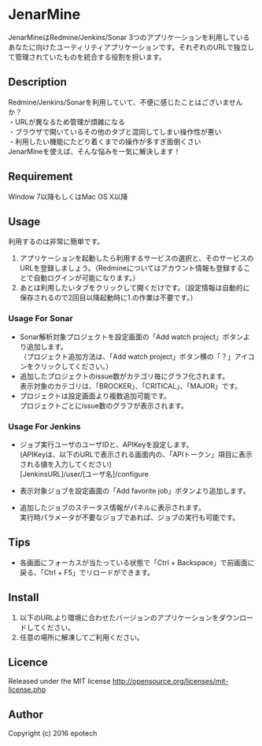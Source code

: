 JenarMine
===========
JenarMineはRedmine/Jenkins/Sonar 3つのアプリケーションを利用しているあなたに向けたユーティリティアプリケーションです。それぞれのURLで独立して管理されていたものを統合する役割を担います。

## Description

Redmine/Jenkins/Sonarを利用していて、不便に感じたことはございませんか？  
・URLが異なるため管理が煩雑になる  
・ブラウザで開いているその他のタブと混同してしまい操作性が悪い  
・利用したい機能にたどり着くまでの操作が多すぎ面倒くさい  
JenarMineを使えば、そんな悩みを一気に解決します！  

## Requirement

Window 7以降もしくはMac OS X以降

## Usage

利用するのは非常に簡単です。  

1. アプリケーションを起動したら利用するサービスの選択と、そのサービスのURLを登録しましょう。（Redmineについてはアカウント情報も登録することで自動ログインが可能になります。）  
2. あとは利用したいタブをクリックして開くだけです。（設定情報は自動的に保存されるので2回目以降起動時に1.の作業は不要です。）

### Usage For Sonar

* Sonar解析対象プロジェクトを設定画面の「Add watch project」ボタンより追加します。  
（プロジェクト追加方法は、「Add watch project」ボタン横の「？」アイコンをクリックしてください。）  
* 追加したプロジェクトのissue数がカテゴリ毎にグラフ化されます。  
表示対象のカテゴリは、「BROCKER」、「CRITICAL」、「MAJOR」です。  
* プロジェクトは設定画面より複数追加可能です。  
プロジェクトごとにissue数のグラフが表示されます。  

### Usage For Jenkins

* ジョブ実行ユーザのユーザIDと、APIKeyを設定します。  
(APIKeyは、以下のURLで表示される画面内の、「APIトークン」項目に表示される値を入力してください)  
[JenkinsURL]/user/[ユーザ名]/configure  

* 表示対象ジョブを設定画面の「Add favorite job」ボタンより追加します。  

* 追加したジョブのステータス情報がパネルに表示されます。  
実行時パラメータが不要なジョブであれば、ジョブの実行も可能です。  

## Tips

* 各画面にフォーカスが当たっている状態で「Ctrl + Backspace」で前画面に戻る、「Ctrl + F5」でリロードができます。

## Install

1. 以下のURLより環境に合わせたバージョンのアプリケーションをダウンロードしてください。  
2. 任意の場所に解凍してご利用ください。

## Licence

Released under the MIT license
http://opensource.org/licenses/mit-license.php

## Author

Copyright (c) 2016 epotech
